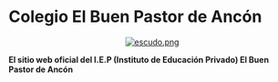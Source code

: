# Colegio El Buen Pastor de Ancón
<p align="center">
	<a href="https://pmmp.io">
		<picture>
			<source srcset="[https://github.com/TheProXD123/ORANGE/images/escudo.png](https://github.com/TheProXD123/ORANGE/tree/main/images)/escudo.png" media="(prefers-color-scheme: dark)">
			<img src="[https://github.com/TheProXD123/ORANGE/images/escudo.png](https://github.com/TheProXD123/ORANGE/tree/main/images/escudo.png)" alt="escudo.png" title="PocketMine" loading="eager" />
		</picture>
	</a><br>
</p>
	<b>El sitio web oficial del I.E.P (Instituto de Educación Privado) El Buen Pastor de Ancón
</b>


